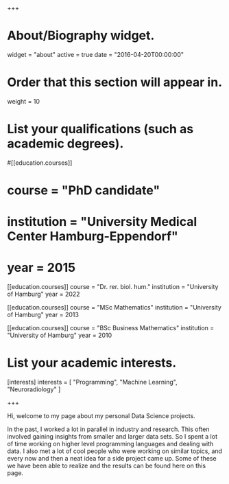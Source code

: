 +++
# About/Biography widget.
widget = "about"
active = true
date = "2016-04-20T00:00:00"

# Order that this section will appear in.
weight = 10

# List your qualifications (such as academic degrees).
#[[education.courses]]
#  course = "PhD candidate"
#  institution = "University Medical Center Hamburg-Eppendorf"
#  year = 2015

[[education.courses]]
  course = "Dr. rer. biol. hum."
  institution = "University of Hamburg"
  year = 2022

[[education.courses]]
  course = "MSc Mathematics"
  institution = "University of Hamburg"
  year = 2013

[[education.courses]]
  course = "BSc Business Mathematics"
  institution = "University of Hamburg"
  year = 2010
  
# List your academic interests.
[interests]
  interests = [
    "Programming",
    "Machine Learning",
    "Neuroradiology"
  ]
 
+++

Hi, welcome to my page about my personal Data Science projects.

In the past, I worked a lot in parallel in industry and research. This often involved gaining insights from smaller and larger data sets. So I spent a lot of time working on higher level programming languages and dealing with data. I also met a lot of cool people who were working on similar topics, and every now and then a neat idea for a side project came up. Some of these we have been able to realize and the results can be found here on this page.